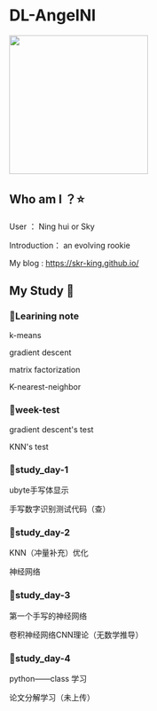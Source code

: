 # DL-AngelNI

<img src="https://s2.ax1x.com/2019/07/09/Z6lnKg.jpg" alt="" border="0" height= 250 width = "250"/>


## Who am I  ？:star:
User ： Ning hui or Sky

Introduction： an evolving rookie

My blog : <https://skr-king.github.io/>
## My Study  :notebook_with_decorative_cover:
### :lollipop:Learining note
k-means

gradient descent

matrix factorization

K-nearest-neighbor

### :lollipop:week-test

gradient descent's test

KNN's test 
### :lollipop:study_day-1
ubyte手写体显示

手写数字识别测试代码（查）
### :lollipop:study_day-2

KNN（冲量补充）优化

神经网络

### :lollipop:study_day-3

第一个手写的神经网络

卷积神经网络CNN理论（无数学推导）

### :lollipop:study_day-4

python——class 学习

论文分解学习（未上传）
